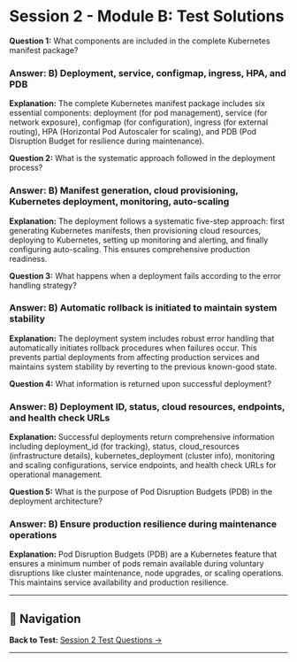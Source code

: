 # Session 2 - Module B: Test Solutions

**Question 1:** What components are included in the complete Kubernetes manifest package?  

### Answer: B) Deployment, service, configmap, ingress, HPA, and PDB

**Explanation:** The complete Kubernetes manifest package includes six essential components: deployment (for pod management), service (for network exposure), configmap (for configuration), ingress (for external routing), HPA (Horizontal Pod Autoscaler for scaling), and PDB (Pod Disruption Budget for resilience during maintenance).

**Question 2:** What is the systematic approach followed in the deployment process?  

### Answer: B) Manifest generation, cloud provisioning, Kubernetes deployment, monitoring, auto-scaling

**Explanation:** The deployment follows a systematic five-step approach: first generating Kubernetes manifests, then provisioning cloud resources, deploying to Kubernetes, setting up monitoring and alerting, and finally configuring auto-scaling. This ensures comprehensive production readiness.

**Question 3:** What happens when a deployment fails according to the error handling strategy?  

### Answer: B) Automatic rollback is initiated to maintain system stability

**Explanation:** The deployment system includes robust error handling that automatically initiates rollback procedures when failures occur. This prevents partial deployments from affecting production services and maintains system stability by reverting to the previous known-good state.

**Question 4:** What information is returned upon successful deployment?  

### Answer: B) Deployment ID, status, cloud resources, endpoints, and health check URLs

**Explanation:** Successful deployments return comprehensive information including deployment_id (for tracking), status, cloud_resources (infrastructure details), kubernetes_deployment (cluster info), monitoring and scaling configurations, service endpoints, and health check URLs for operational management.

**Question 5:** What is the purpose of Pod Disruption Budgets (PDB) in the deployment architecture?  

### Answer: B) Ensure production resilience during maintenance operations

**Explanation:** Pod Disruption Budgets (PDB) are a Kubernetes feature that ensures a minimum number of pods remain available during voluntary disruptions like cluster maintenance, node upgrades, or scaling operations. This maintains service availability and production resilience.

---

## 🧭 Navigation

**Back to Test:** [Session 2 Test Questions →](Session2_*.md#multiple-choice-test)

---
